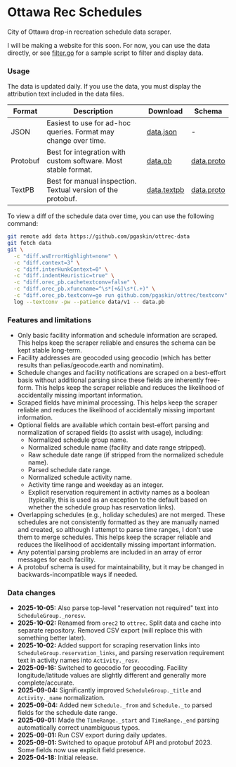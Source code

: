 # Ottawa Rec Schedules

City of Ottawa drop-in recreation schedule data scraper.

I will be making a website for this soon. For now, you can use the data directly, or see [filter.go](./examples/filter.go) for a sample script to filter and display data.

### Usage

The data is updated daily. If you use the data, you must display the attribution text included in the data files.

| Format | Description | Download | Schema |
| --- | --- | --- | --- |
| JSON | Easiest to use for ad-hoc queries. Format may change over time. | [data.json](https://github.com/pgaskin/ottrec-data/raw/refs/heads/v1/data.json) | - |
| Protobuf | Best for integration with custom software. Most stable format. | [data.pb](https://github.com/pgaskin/ottrec-data/raw/refs/heads/v1/data.pb) | [data.proto](https://github.com/pgaskin/ottrec-data/raw/refs/heads/v1/data.proto) |
| TextPB | Best for manual inspection. Textual version of the protobuf. | [data.textpb](https://github.com/pgaskin/ottrec-data/raw/refs/heads/v1/data.textpb) | [data.proto](https://github.com/pgaskin/ottrec-data/raw/refs/heads/v1/data.proto) |

To view a diff of the schedule data over time, you can use the following command:

```bash
git remote add data https://github.com/pgaskin/ottrec-data
git fetch data
git \
  -c "diff.wsErrorHighlight=none" \
  -c "diff.context=3" \
  -c "diff.interHunkContext=0" \
  -c "diff.indentHeuristic=true" \
  -c "diff.orec_pb.cachetextconv=false" \
  -c "diff.orec_pb.xfuncname=^\s*[+&]\s*(.+)" \
  -c "diff.orec_pb.textconv=go run github.com/pgaskin/ottrec/textconv" \
  log --textconv -pw --patience data/v1 -- data.pb
```

### Features and limitations

- Only basic facility information and schedule information are scraped. This helps keep the scraper reliable and ensures the schema can be kept stable long-term.
- Facility addresses are geocoded using geocodio (which has better results than pelias/geocode.earth and nominatim).
- Schedule changes and facility notifications are scraped on a best-effort basis without additional parsing since these fields are inherently free-form. This helps keep the scraper reliable and reduces the likelihood of accidentally missing important information.
- Scraped fields have minimal processing. This helps keep the scraper reliable and reduces the likelihood of accidentally missing important information.
- Optional fields are available which contain best-effort parsing and normalization of scraped fields (to assist with usage), including:
  - Normalized schedule group name.
  - Normalized schedule name (facility and date range stripped).
  - Raw schedule date range (if stripped from the normalized schedule name).
  - Parsed schedule date range.
  - Normalized schedule activity name.
  - Activity time range and weekday as an integer.
  - Explicit reservation requirement in activity names as a boolean (typically, this is used as an exception to the default based on whether the schedule group has reservation links).
- Overlapping schedules (e.g., holiday schedules) are not merged. These schedules are not consistently formatted as they are manually named and created, so although I attempt to parse time ranges, I don't use them to merge schedules. This helps keep the scraper reliable and reduces the likelihood of accidentally missing important information.
- Any potential parsing problems are included in an array of error messages for each facility.
- A protobuf schema is used for maintainability, but it may be changed in backwards-incompatible ways if needed.

### Data changes

- **2025-10-05:** Also parse top-level "reservation not required" text into `ScheduleGroup._noresv`.
- **2025-10-02:** Renamed from `orec2` to `ottrec`. Split data and cache into separate repository. Removed CSV export (will replace this with something better later).
- **2025-10-02:** Added support for scraping reservation links into `ScheduleGroup.reservation_links`, and parsing reservation requirement text in activity names into `Activity._resv`.
- **2025-09-16:** Switched to geocodio for geocoding. Facility longitude/latitude values are slightly different and generally more complete/accurate.
- **2025-09-04:** Significantly improved `ScheduleGroup._title` and `Activity._name` normalization.
- **2025-09-04:** Added new `Schedule._from` and `Schedule._to` parsed fields for the schedule date range.
- **2025-09-01:** Made the `TimeRange._start` and `TimeRange._end` parsing automatically correct unambiguous typos.
- **2025-09-01:** Run CSV export during daily updates.
- **2025-09-01:** Switched to opaque protobuf API and protobuf 2023. Some fields now use explicit field presence.
- **2025-04-18:** Initial release.

